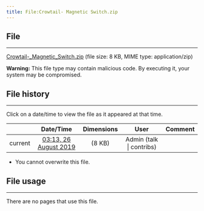 ```yaml
---
title: File:Crowtail- Magnetic Switch.zip
---
```


## File
--------

[Crowtail-_Magnetic_Switch.zip](https://wiki.elecrow.com/images/d/d4/Crowtail-_Magnetic_Switch.zip) (file size: 8 KB, MIME type: application/zip)

**Warning:** This file type may contain malicious code. By executing it, your system may be compromised.

## File history
--------

Click on a date/time to view the file as it appeared at that time.

|         |                          Date/Time                           | Dimensions  |                             User                             | Comment |
| :-----: | :----------------------------------------------------------: | :---------: | :----------------------------------------------------------: | :-----: |
| current | [03:13, 26 August 2019](https://wiki.elecrow.com/images/d/d4/Crowtail-_Magnetic_Switch.zip) | (8 KB) | Admin (talk \| contribs) |         |

- You cannot overwrite this file.

## File usage
--------

There are no pages that use this file.